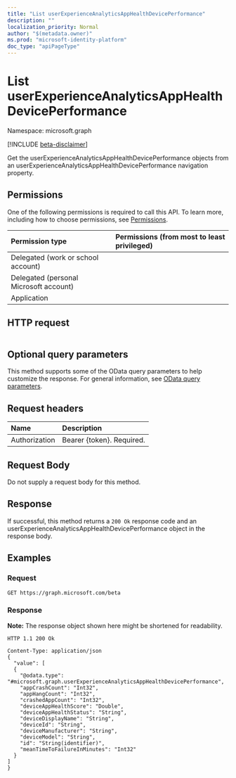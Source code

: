 ```yaml
---
title: "List userExperienceAnalyticsAppHealthDevicePerformance"
description: ""
localization_priority: Normal
author: "$(metadata.owner)"
ms.prod: "microsoft-identity-platform"
doc_type: "apiPageType"
---
```


# List userExperienceAnalyticsAppHealthDevicePerformance

Namespace: microsoft.graph

[!INCLUDE [beta-disclaimer](../../includes/beta-disclaimer.md)]

Get the userExperienceAnalyticsAppHealthDevicePerformance objects from an userExperienceAnalyticsAppHealthDevicePerformance navigation property.

## Permissions

One of the following permissions is required to call this API. To learn more, including how to choose permissions, see [Permissions](/graph/permissions-reference).

| Permission type                        | Permissions (from most to least privileged) |
| :------------------------------------- | :------------------------------------------ |
| Delegated (work or school account)     |                                             |
| Delegated (personal Microsoft account) |                                             |
| Application                            |                                             |

## HTTP request

<!-- {
  "blockType": "ignored"
}
-->

```http

```

## Optional query parameters

This method supports some of the OData query parameters to help customize the response. For general information, see [OData query parameters](/graph/query-parameters).

## Request headers

| Name          | Description               |
| :------------ | :------------------------ |
| Authorization | Bearer {token}. Required. |

## Request Body

<!-- Actions and Functions -->

<!-- CRUD Methods -->

Do not supply a request body for this method.

## Response

If successful, this method returns a `200 Ok` response code and an userExperienceAnalyticsAppHealthDevicePerformance object in the response body.

## Examples

### Request

<!-- {
  "blockType": "request",
  "name": "list_userexperienceanalyticsapphealthdeviceperformance"
}
-->

```http
GET https://graph.microsoft.com/beta

```

### Response

**Note:** The response object shown here might be shortened for readability.

<!-- {
  "blockType": "response",
  "truncated": true,
  "@odata.type": "$(this.ReturnTypeFullName)"
}
-->

```http
HTTP 1.1 200 Ok

Content-Type: application/json
{
  "value": [
  {
    "@odata.type": "#microsoft.graph.userExperienceAnalyticsAppHealthDevicePerformance",
    "appCrashCount": "Int32",
    "appHangCount": "Int32",
    "crashedAppCount": "Int32",
    "deviceAppHealthScore": "Double",
    "deviceAppHealthStatus": "String",
    "deviceDisplayName": "String",
    "deviceId": "String",
    "deviceManufacturer": "String",
    "deviceModel": "String",
    "id": "String(identifier)",
    "meanTimeToFailureInMinutes": "Int32"
  }
]
}

```
